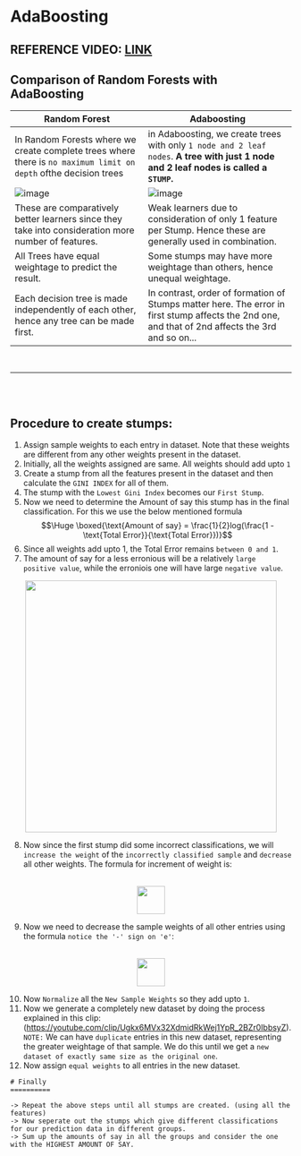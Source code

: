 # AdaBoosting

## REFERENCE VIDEO: [LINK](https://youtu.be/LsK-xG1cLYA)


## Comparison of Random Forests with AdaBoosting

|Random Forest |Adaboosting|
|--------------------------------------------|-------------------------------------------|
|In Random Forests where we create complete trees where there is `no maximum limit on depth` ofthe decision trees|in Adaboosting, we create trees with only `1 node and 2 leaf nodes`. **A tree with just 1 node and 2 leaf nodes is called a `STUMP`.**|
|![image](https://user-images.githubusercontent.com/76818035/173907758-a405dad8-a9e2-4976-9874-5d8e15a0b4cc.png)|![image](https://user-images.githubusercontent.com/76818035/173907627-b385560e-0395-4e8c-be6b-5fd1dd9470c6.png)|
|These are comparatively better learners since they take into consideration more number of features.|Weak learners due to consideration of only 1 feature per Stump. Hence these are generally used in combination.|
|All Trees have equal weightage to predict the result.|Some stumps may have more weightage than others, hence unequal weightage.|
|Each decision tree is made independently of each other, hence any tree can be made first.|In contrast, order of formation of Stumps matter here. The error in first stump affects the 2nd one, and that of 2nd affects the 3rd and so on...|

<br><hr> <br><br>

## Procedure to create stumps:
1. Assign sample weights to each entry in dataset. Note that these weights are different from any other weights present in the dataset.
2. Initially, all the weights assigned are same. All weights should add upto `1`
3. Create a stump from all the features present in the dataset and then calculate the `GINI INDEX` for all of them.
4. The stump with the `Lowest Gini Index` becomes our `First Stump`.
5. Now we need to determine the Amount of say this stump has in the final classification. For this we use the below mentioned formula <br> 
$$\Huge \boxed{\text{Amount of say} = \frac{1}{2}log(\frac{1 - \text{Total Error}}{\text{Total Error}})}$$
6. Since all weights add upto 1, the Total Error remains `between 0 and 1`.
7. The amount of say for a less erronious will be a relatively `large positive value`, while the erroniois one will have large `negative value`.
<p align = 'center'><img src = "https://user-images.githubusercontent.com/76818035/173914766-37e73a26-4c3e-4b8a-b3ba-60488635536b.png" height=450px></p> 

8. Now since the first stump did some incorrect classifications, we will `increase the weight` of the `incorrectly classified sample` and `decrease` all other weights. The formula for increment of weight is: <br><br>

<p align = 'center'><img src = "https://user-images.githubusercontent.com/76818035/173915744-335f280c-5c43-4608-8675-43b0c1d7a35d.png" height=50px></p> 

9. Now we need to decrease the sample weights of all other entries using the formula `notice the '-' sign on 'e'`: <br><br>

<p align = 'center'><img src = "https://user-images.githubusercontent.com/76818035/173916530-870b5044-c461-4ce9-97fc-aa4317dac092.png" height=50px></p>

10. Now `Normalize` all the `New Sample Weights` so they add upto `1`.
11. Now we generate a completely new dataset by doing the process explained in this clip:
(https://youtube.com/clip/Ugkx6MVx32XdmidRkWej1YpR_2BZr0IbbsyZ). `NOTE:` We can have `duplicate` entries in this new dataset, representing the greater weightage of that sample. We do this until we get a `new dataset of exactly same size as the original one`.
12. Now assign `equal weights` to all entries in the new dataset.

```
# Finally
==========

-> Repeat the above steps until all stumps are created. (using all the features)
-> Now seperate out the stumps which give different classifications for our prediction data in different groups.
-> Sum up the amounts of say in all the groups and consider the one with the HIGHEST AMOUNT OF SAY.
```
